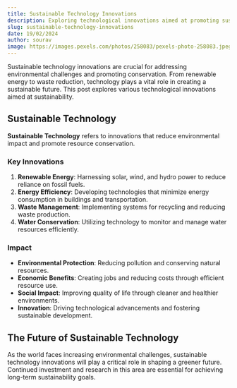 ```yaml
---
title: Sustainable Technology Innovations
description: Exploring technological innovations aimed at promoting sustainability and environmental conservation
slug: sustainable-technology-innovations
date: 19/02/2024
author: sourav
image: https://images.pexels.com/photos/258083/pexels-photo-258083.jpeg?auto=compress&cs=tinysrgb&w=1260&h=750&dpr=1
---
```


Sustainable technology innovations are crucial for addressing environmental challenges and promoting conservation. From renewable energy to waste reduction, technology plays a vital role in creating a sustainable future. This post explores various technological innovations aimed at sustainability.

## Sustainable Technology

**Sustainable Technology** refers to innovations that reduce environmental impact and promote resource conservation.

### Key Innovations

1. **Renewable Energy**: Harnessing solar, wind, and hydro power to reduce reliance on fossil fuels.
2. **Energy Efficiency**: Developing technologies that minimize energy consumption in buildings and transportation.
3. **Waste Management**: Implementing systems for recycling and reducing waste production.
4. **Water Conservation**: Utilizing technology to monitor and manage water resources efficiently.

### Impact

- **Environmental Protection**: Reducing pollution and conserving natural resources.
- **Economic Benefits**: Creating jobs and reducing costs through efficient resource use.
- **Social Impact**: Improving quality of life through cleaner and healthier environments.
- **Innovation**: Driving technological advancements and fostering sustainable development.

## The Future of Sustainable Technology

As the world faces increasing environmental challenges, sustainable technology innovations will play a critical role in shaping a greener future. Continued investment and research in this area are essential for achieving long-term sustainability goals.
